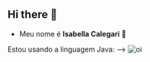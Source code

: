 ## Hi there 👋

  - Meu nome é **Isabella Calegari** 🩷
 
  Estou usando a linguagem Java:
--> ![oi](https://tenor.com/pt-BR/view/dog-dog-with-butterfly-on-nose-dog-with-butterfly-butterfly-gif-13282441872748349107)
